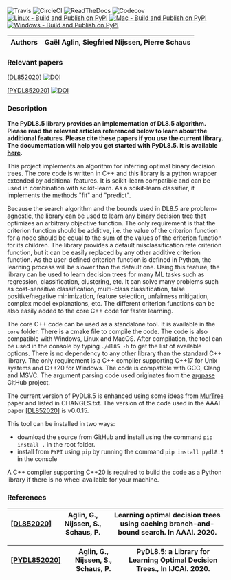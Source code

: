 ![Travis](https://app.travis-ci.com/aglingael/PyDL8.5.svg?branch=master)
![CircleCI](https://circleci.com/gh/aglingael/PyDL8.5/tree/master.svg?style=shield)
![ReadTheDocs](https://readthedocs.org/projects/pydl85/badge/?version=latest)
![Codecov](https://codecov.io/gh/aglingael/PyDL8.5/branch/master/graph/badge.svg?token=UAP32DK54M)
[![Linux - Build and Publish on PyPI](https://github.com/aia-uclouvain/pydl8.5/actions/workflows/Linux-test-and-publish.yml/badge.svg)](https://github.com/aia-uclouvain/pydl8.5/actions/workflows/Linux-test-and-publish.yml)
[![Mac - Build and Publish on PyPI](https://github.com/aia-uclouvain/pydl8.5/actions/workflows/Mac-test-and-publish.yml/badge.svg)](https://github.com/aia-uclouvain/pydl8.5/actions/workflows/Mac-test-and-publish.yml)
[![Windows - Build and Publish on PyPI](https://github.com/aia-uclouvain/pydl8.5/actions/workflows/Windows-test-and-publish.yml/badge.svg)](https://github.com/aia-uclouvain/pydl8.5/actions/workflows/Windows-test-and-publish.yml)


| Authors       | Gaël Aglin, Siegfried Nijssen, Pierre Schaus |
| ----------- |----------------------------------------------|


### Relevant papers
[[DL852020]](https://dial.uclouvain.be/pr/boreal/fr/object/boreal%3A223390/datastream/PDF_01/view) [![DOI](https://img.shields.io/badge/DOI:DL8.5-10.1609%2Faaai.v34i04.5711-blue?logo=adobe-acrobat-reader)](https://doi.org/10.1609/aaai.v34i04.5711)

[[PYDL852020]](https://www.ijcai.org/Proceedings/2020/0750.pdf) [![DOI](https://img.shields.io/badge/DOI:PYDL8.5-10.24963%2Fijcai.2020/750-blue?logo=adobe-acrobat-reader)](https://doi.org/10.24963/ijcai.2020/750)


### Description
**The PyDL8.5 library provides an implementation of DL8.5 algorithm.
Please read the relevant articles referenced below to learn about the
additional features. Please cite these papers if you use the current
library. The documentation will help you get started with PyDL8.5. It is
available [here](https://pydl85.readthedocs.io/en/latest/).**

This project implements an algorithm for inferring optimal binary
decision trees. The core code is written in C++ and this library is
a python wrapper extended by additional features. It is scikit-learn 
compatible and can be used in combination with scikit-learn. As a 
scikit-learn classifier, it implements the methods "fit" and "predict".

Because the search algorithm and the bounds used in DL8.5 are problem-agnostic,
the library can be used to learn any binary decision tree that optimizes
an arbitrary objective function. The only requirement is that the criterion
function should be additive, i.e. the value of the criterion function for
a node should be equal to the sum of the values of the criterion function
for its children. The library provides a default misclassification rate
criterion function, but it can be easily replaced by any other additive
criterion function. As the user-defined criterion function is defined in
Python, the learning process will be slower than the default one. Using this
feature, the library can be used to learn decision trees for many ML tasks
such as regression, classification, clustering, etc. It can solve many problems
such as cost-sensitive classification, multi-class classification, false
positive/negative minimization, feature selection, unfairness
mitigation, complex model explanations, etc. The different criterion functions
can be also easily added to the core C++ code for faster learning.

The core C++ code can be used as a standalone tool. It is available in the
`core` folder. There is a cmake file
to compile the code. The code is also compatible with Windows, Linux and
MacOS. After compilation, the tool can be used in the console by typing
`./dl85 -h` to get the list of available options. There is no dependency
to any other library than the standard C++ library. The only requirement
is a C++ compiler supporting C++17 for Unix systems and C++20 for Windows.
The code is compatible with GCC, Clang and MSVC. The
argument parsing code used originates from the
[argpase](https://github.com/p-ranav/argparse) GitHub project.

The current version of PyDL8.5 is enhanced using some ideas from
[MurTree](https://www.jmlr.org/papers/volume23/20-520/20-520.pdf) paper
and listed in CHANGES.txt. The version of the code used in the AAAI
paper [[DL852020]](https://dial.uclouvain.be/pr/boreal/fr/object/boreal%3A223390/datastream/PDF_01/view) is v0.0.15.

This tool can be installed in two ways:

-   download the source from GitHub and install using the command
    `pip install .` in the root folder.
-   install from `PYPI` using `pip` by running the command `pip install pydl8.5` in the
    console

A C++ compiler supporting C++20 is required to build the code as a
Python library if there is no wheel available for your machine.


### References
| [[DL852020]](https://dial.uclouvain.be/pr/boreal/fr/object/boreal%3A223390/datastream/PDF_01/view) | Aglin, G., Nijssen, S., Schaus, P. | Learning optimal decision trees using caching branch-and-bound search. In AAAI. 2020. |
|----------------| --- | --- |

| [[PYDL852020]](https://www.ijcai.org/Proceedings/2020/0750.pdf) | Aglin, G., Nijssen, S., Schaus, P. | PyDL8.5: a Library for Learning Optimal Decision Trees., In IJCAI. 2020. |
|------------------| --- | --- |
